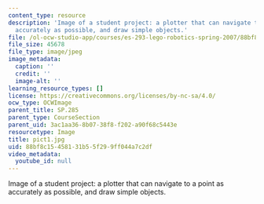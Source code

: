 ```yaml
---
content_type: resource
description: 'Image of a student project: a plotter that can navigate to a point as
  accurately as possible, and draw simple objects.'
file: /ol-ocw-studio-app/courses/es-293-lego-robotics-spring-2007/88bf8c15458131b55f299ff044a7c2df_pict1.jpg
file_size: 45678
file_type: image/jpeg
image_metadata:
  caption: ''
  credit: ''
  image-alt: ''
learning_resource_types: []
license: https://creativecommons.org/licenses/by-nc-sa/4.0/
ocw_type: OCWImage
parent_title: SP.285
parent_type: CourseSection
parent_uid: 3ac1aa36-8b07-38f8-f202-a90f68c5443e
resourcetype: Image
title: pict1.jpg
uid: 88bf8c15-4581-31b5-5f29-9ff044a7c2df
video_metadata:
  youtube_id: null
---
```

Image of a student project: a plotter that can navigate to a point as accurately as possible, and draw simple objects.